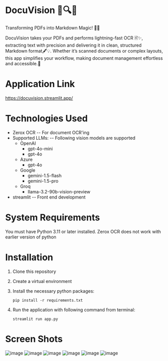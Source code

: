 # DocuVision 📄🔍✨
Transforming PDFs into Markdown Magic! 🌟📄

DocuVision takes your PDFs and performs lightning-fast OCR 🖹✨, extracting text with precision and delivering it in clean, structured Markdown format🖋️💡. Whether it’s scanned documents or complex layouts, this app simplifies your workflow, making document management effortless and accessible.🚀

# Application Link
https://docuvision.streamlit.app/

# Technologies Used
* Zerox OCR -- For document OCR'ing
* Supported LLMs: -- Following vision models are supported
  * OpenAI
    * gpt-4o-mini
    * gpt-4o  
  * Azure
    * gpt-4o   
  * Google
    * gemini-1.5-flash
    * gemini-1.5-pro 
  * Groq
    * llama-3.2-90b-vision-preview
* streamlit -- Front end development
   
# System Requirements
You must have Python 3.11 or later installed. Zerox OCR does not work with earlier version of python

# Installation
1.  Clone this repository
2. Create a virtual environment
3. Install the necessary python packages:

   `pip install -r requirements.txt`
5. Run the application with following command from terminal:

   `streamlit run app.py`

# Screen Shots


![image](https://github.com/user-attachments/assets/58ea46cc-8c1d-4eb4-9335-b152b15e7b43)
![image](https://github.com/user-attachments/assets/610741cc-77f3-49f4-9157-4c5a9606cc1b)
![image](https://github.com/user-attachments/assets/e6518358-1b76-4139-89af-ef4a7bfbf209)
![image](https://github.com/user-attachments/assets/57782c39-0f3e-478e-924d-f63299315a62)
![image](https://github.com/user-attachments/assets/bebe794b-58f1-4606-89ee-130078e2a52e)
![image](https://github.com/user-attachments/assets/1e37094a-bc68-45f0-a482-09687dce8a75)







